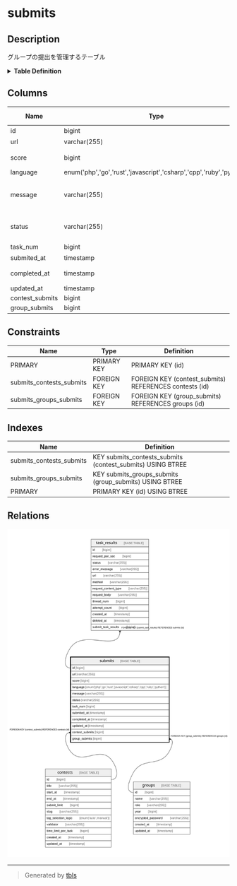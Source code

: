 # submits

## Description

グループの提出を管理するテーブル

<details>
<summary><strong>Table Definition</strong></summary>

```sql
CREATE TABLE `submits` (
  `id` bigint NOT NULL AUTO_INCREMENT,
  `url` varchar(255) COLLATE utf8mb4_bin NOT NULL,
  `score` bigint DEFAULT NULL,
  `language` enum('php','go','rust','javascript','csharp','cpp','ruby','python') COLLATE utf8mb4_bin DEFAULT NULL,
  `message` varchar(255) COLLATE utf8mb4_bin DEFAULT NULL,
  `status` varchar(255) COLLATE utf8mb4_bin NOT NULL,
  `task_num` bigint NOT NULL,
  `submited_at` timestamp NOT NULL,
  `completed_at` timestamp NULL DEFAULT NULL,
  `updated_at` timestamp NULL DEFAULT NULL,
  `contest_submits` bigint DEFAULT NULL,
  `group_submits` bigint DEFAULT NULL,
  PRIMARY KEY (`id`),
  KEY `submits_contests_submits` (`contest_submits`),
  KEY `submits_groups_submits` (`group_submits`),
  CONSTRAINT `submits_contests_submits` FOREIGN KEY (`contest_submits`) REFERENCES `contests` (`id`) ON DELETE SET NULL,
  CONSTRAINT `submits_groups_submits` FOREIGN KEY (`group_submits`) REFERENCES `groups` (`id`) ON DELETE SET NULL
) ENGINE=InnoDB DEFAULT CHARSET=utf8mb4 COLLATE=utf8mb4_bin
```

</details>

## Columns

| Name | Type | Default | Nullable | Extra Definition | Children | Parents | Comment |
| ---- | ---- | ------- | -------- | ---------------- | -------- | ------- | ------- |
| id | bigint |  | false | auto_increment | [task_results](task_results.md) |  | 提出ID(PK) |
| url | varchar(255) |  | false |  |  |  | 提出の URL |
| score | bigint |  | true |  |  |  | task_results の合計スコア |
| language | enum('php','go','rust','javascript','csharp','cpp','ruby','python') |  | true |  |  |  |  |
| message | varchar(255) |  | true |  |  |  | connection_failed や validation_error などのメッセージ |
| status | varchar(255) |  | false |  |  |  | ステータス。proto に定義されている。 |
| task_num | bigint |  | false |  |  |  | タスクの数 |
| submited_at | timestamp |  | false |  |  |  | 提出日時 |
| completed_at | timestamp |  | true |  |  |  | ベンチマーク完了日時 |
| updated_at | timestamp |  | true |  |  |  |  |
| contest_submits | bigint |  | true |  |  | [contests](contests.md) |  |
| group_submits | bigint |  | true |  |  | [groups](groups.md) |  |

## Constraints

| Name | Type | Definition |
| ---- | ---- | ---------- |
| PRIMARY | PRIMARY KEY | PRIMARY KEY (id) |
| submits_contests_submits | FOREIGN KEY | FOREIGN KEY (contest_submits) REFERENCES contests (id) |
| submits_groups_submits | FOREIGN KEY | FOREIGN KEY (group_submits) REFERENCES groups (id) |

## Indexes

| Name | Definition |
| ---- | ---------- |
| submits_contests_submits | KEY submits_contests_submits (contest_submits) USING BTREE |
| submits_groups_submits | KEY submits_groups_submits (group_submits) USING BTREE |
| PRIMARY | PRIMARY KEY (id) USING BTREE |

## Relations

![er](submits.svg)

---

> Generated by [tbls](https://github.com/k1LoW/tbls)
